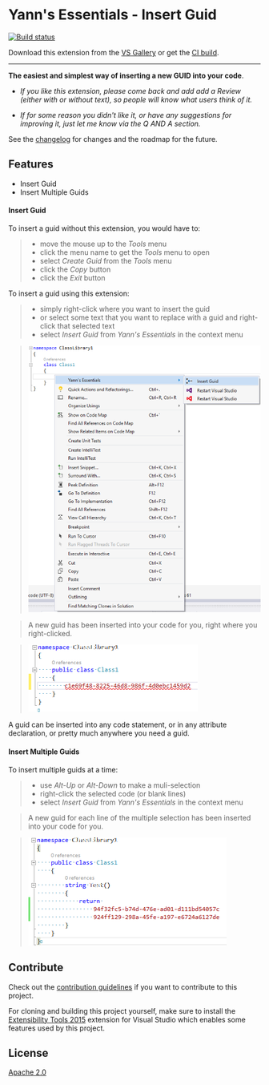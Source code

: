 # Yann's Essentials - Insert Guid

[![Build status](https://ci.appveyor.com/api/projects/status/hv6uyc059rqbc6fj?svg=true)](https://ci.appveyor.com/project/madskristensen/extensibilitytools)

Download this extension from the [VS Gallery](https://visualstudiogallery.msdn.microsoft.com/b0cbfde4-9b7a-4a8e-96d9-a689d37b2279)
or get the [CI build](http://vsixgallery.com/extension/b0cbfde4-9b7a-4a8e-96d9-a689d37b2279/).

---------------------------------------

**The easiest and simplest way of inserting a new GUID into your code**.

- *If you like this extension, please come back and add add a *Review* (either with or without text), so people will know what users think of it.*

- *If for some reason you didn't like it, or have any suggestions for improving it, just let me know via the *Q AND A* section.*

See the [changelog](https://github.com/yannduran/insert-guid/blob/master/CHANGELOG.md) for changes and the roadmap for the future.

## Features
- Insert Guid
- Insert Multiple Guids

#### Insert Guid
To insert a guid without this extension, you would have to:

>- move the mouse up to the *Tools* menu
>- click the menu name to get the *Tools* menu to open
>- select *Create Guid* from the *Tools* menu
>- click the *Copy* button
>- click the *Exit* button

To insert a guid using this extension:

>- simply right-click where you want to insert the guid
>- or select some text that you want to replace with a guid and right-click that selected text
>- select *Insert Guid* from *Yann's Essentials* in the context menu

><img src="art/Inserting.png" alt="Inserting a guid" />

>A new guid has been inserted into your code for you, 
right where you right-clicked.

> <img src="art/Inserted.png" alt="Guid Inserted" />

A guid can be inserted into any code statement, 
or in any attribute declaration, or pretty much anywhere you need a guid.

#### Insert Multiple Guids

To insert multiple guids at a time:

>- use *Alt-Up* or *Alt-Down* to make a muli-selection
>- right-click the selected code (or blank lines)
>- select *Insert Guid* from *Yann's Essentials* in the context menu

>A new guid for each line of the multiple selection has been inserted into your code for you.

> <img src="art/Multiple.png" alt="Multiple" />

## Contribute
Check out the [contribution guidelines](https://github.com/yannduran/insert-guid/blob/master/CONTRIBUTING.md)
if you want to contribute to this project.

For cloning and building this project yourself, make sure to install the
[Extensibility Tools 2015](https://visualstudiogallery.msdn.microsoft.com/ab39a092-1343-46e2-b0f1-6a3f91155aa6)
extension for Visual Studio which enables some features used by this project.

## License
[Apache 2.0](LICENSE)